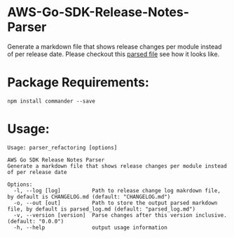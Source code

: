 # AWS-Go-SDK-Release-Notes-Parser
Generate a markdown file that shows release changes per module instead of per release date. 
Please checkout this [parsed file](./parsed_log.md) see how it looks like.

# Package Requirements:
```
npm install commander --save
```

# Usage:
```
Usage: parser_refactoring [options]

AWS Go SDK Release Notes Parser
Generate a markdown file that shows release changes per module instead of per release date

Options:
  -l, --log [log]          Path to release change log makrdown file, by default is CHANGELOG.md (default: "CHANGELOG.md")
  -o, --out [out]          Path to store the output parsed markdown file, by default is parsed_log.md (default: "parsed_log.md")
  -v, --version [version]  Parse changes after this version inclusive. (default: "0.0.0")
  -h, --help               output usage information
```
